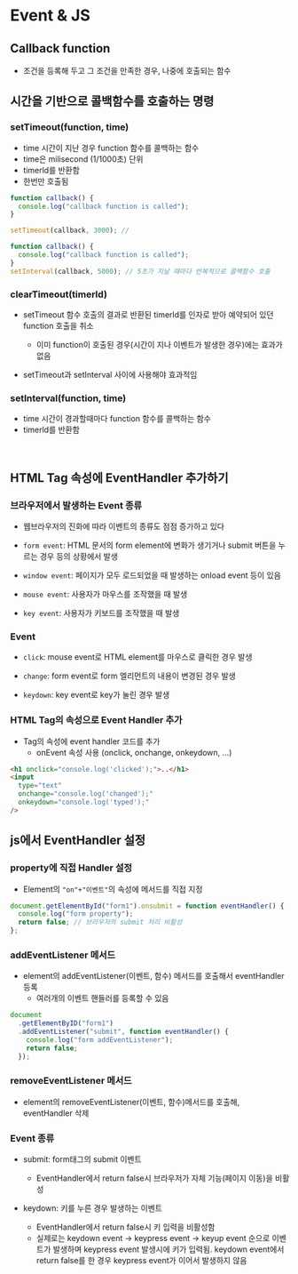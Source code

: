 # Event & JS

## Callback function

- 조건을 등록해 두고 그 조건을 만족한 경우, 나중에 호출되는 함수

## 시간을 기반으로 콜백함수를 호출하는 명령

### setTimeout(function, time)

- time 시간이 지난 경우 function 함수를 콜백하는 함수
- time은 milisecond (1/1000초) 단위
- timerld를 반환함
- 한번만 호출됨

```js
function callback() {
  console.log("callback function is called");
}

setTimeout(callback, 3000); //
```

```js
function callback() {
  console.log("callback function is called");
}
setInterval(callback, 5000); // 5초가 지날 때마다 반복적으로 콜백함수 호출
```

### clearTimeout(timerld)

- setTimeout 함수 호출의 결과로 반환된 timerld를 인자로 받아 예약되어 있던 function 호출을 취소

  - 이미 function이 호출된 경우(시간이 지나 이벤트가 발생한 경우)에는 효과가 없음

- setTimeout과 setInterval 사이에 사용해야 효과적임

### setInterval(function, time)

- time 시간이 경과할때마다 function 함수를 콜백하는 함수
- timerld를 반환함

<BR>

## HTML Tag 속성에 EventHandler 추가하기

### 브라우저에서 발생하는 Event 종류

- 웹브라우저의 진화에 따라 이벤트의 종류도 점점 증가하고 있다

- `form event`: HTML 문서의 form element에 변화가 생기거나 submit 버튼을 누르는 경우 등의 상황에서 발생

- `window event`: 페이지가 모두 로드되었을 때 발생하는 onload event 등이 있음

- `mouse event`: 사용자가 마우스를 조작했을 때 발생

- `key event`: 사용자가 키보드를 조작했을 때 발생

### Event

- `click`: mouse event로 HTML element를 마우스로 클릭한 경우 발생

- `change`: form event로 form 엘리먼트의 내용이 변경된 경우 발생

- `keydown`: key event로 key가 눌린 경우 발생

### HTML Tag의 속성으로 Event Handler 추가

- Tag의 속성에 event handler 코드를 추가
  - onEvent 속성 사용 (onclick, onchange, onkeydown, ...)

```html
<h1 onclick="console.log('clicked');">..</h1>
<input
  type="text"
  onchange="console.log('changed');"
  onkeydown="console.log('typed');"
/>
```

## js에서 EventHandler 설정

### property에 직접 Handler 설정

- Element의 `"on"+"이벤트"`의 속성에 메서드를 직접 지정

```js
document.getElementById("form1").onsubmit = function eventHandler() {
  console.log("form property");
  return false; // 브라우저의 submit 처리 비활성
};
```

### addEventListener 메서드

- element의 addEventListener(이벤트, 함수) 메서드를 호출해서 eventHandler 등록
  - 여러개의 이벤트 핸들러를 등록할 수 있음

```js
document
  .getElementByID("form1")
  .addEventListener("submit", function eventHandler() {
    console.log("form addEventListener");
    return false;
  });
```

### removeEventListener 메서드

- element의 removeEventListener(이벤트, 함수)메서드를 호출해, eventHandler 삭제

### Event 종류

- submit: form태그의 submit 이벤트

  - EventHandler에서 return false시 브라우저가 자체 기능(페이지 이동)을 비활성

- keydown: 키를 누른 경우 발생하는 이벤트
  - EventHandler에서 return false시 키 입력을 비활성함
  - 실제로는 keydown event -> keypress event -> keyup event 순으로 이벤트가 발생하며 keypress event 발생시에 키가 입력됨. keydown event에서 return false를 한 경우 keypress event가 이어서 발생하지 않음
